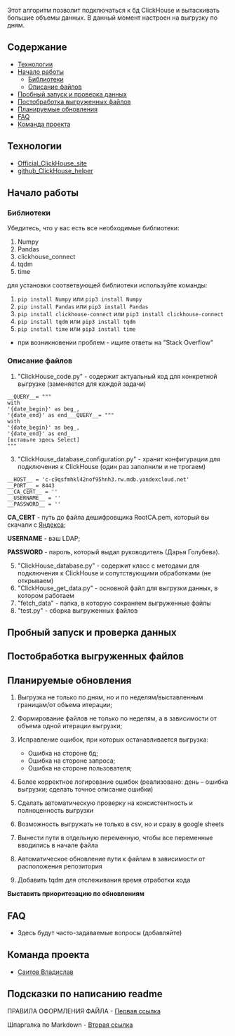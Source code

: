 
Этот алгоритм позволит подключаться к бд ClickHouse и вытаскивать большие объемы данных. В данный момент настроен на выгрузку по дням.

## Содержание
* [Технологии](#technologies)
* [Начало работы](#start_working)
  * [Библиотеки](#library)
  * [Описание файлов](#files)
* [Пробный запуск и проверка данных](#try_run)
* [Постобработка выгруженных файлов](#post_processing)
* [Планируемые обновления](#updates)
* [FAQ](#FAQ)
* [Команда проекта](#project_team)


<a name="technologies"><h2>Технологии</h2></a>
* [Official_ClickHouse_site](https://clickhouse.com/docs/en/integrations/python)
* [github_ClickHouse_helper](https://github.com/ClickHouse/clickhouse-connect)



<a name="start_working"><h2>Начало работы</h2></a>

<a name="library"><h3>Библиотеки</h3></a>

Убедитесь, что у вас есть все необходимые библиотеки:
1. Numpy
2. Pandas
3. clickhouse_connect
4. tqdm
5. time

для установки соответвующей библиотеки используйте команды:
1. ```pip install Numpy``` или ```pip3 install Numpy```
2. ```pip install Pandas``` или ```pip3 install Pandas```
3. ```pip install clickhouse-connect``` или ```pip3 install clickhouse-connect```
4. ```pip install tqdm``` или ```pip3 install tqdm```
5. ```pip install time``` или ```pip3 install time```

- при возникновении проблем - ищите ответы на "Stack Overflow"

<a name="files"><h3>Описание файлов</h3></a>
1. "ClickHouse_code.py" - содержит актуальный код для конкретной выгрузке (заменяется для каждой задачи)

```
__QUERY__= """
with
'{date_begin}' as beg_,
'{date_end}' as end___QUERY__= """
with 
'{date_begin}' as beg_,
'{date_end}' as end_
[вставьте здесь Select]
"""
```

3. "ClickHouse_database_configuration.py" - хранит конфигурации для подключения к ClickHouse (один раз заполнили и не трогаем)
```
__HOST__ = 'c-c9qsfmhkl42nof95hnh3.rw.mdb.yandexcloud.net'
__PORT__ = 8443
__CA_CERT__ = ''
__USERNAME__ = ''
__PASSWORD__ = ''
```

__CA_CERT__ - путь до файла дешифровщика RootCA.pem, который вы скачали с [Яндекса](https://yandex.cloud/ru/docs/managed-clickhouse/operations/connect/?utm_referrer=about%3Ablank);
    
__USERNAME__ - ваш LDAP;
    
__PASSWORD__ - пароль, который выдал руководитель (Дарья Голубева).
    
5. "ClickHouse_database.py" - содержит класс с методами для подключения к ClickHouse и сопутствующими обработками (не открываем)
6. "ClickHouse_get_data.py" - основной файл для выгрузки данных, в котором работаем 
7. "fetch_data" - папка, в которую сохраняем выгруженные файлы
8. "test.py" - сборка выгруженных файлов

<a name="try_run"><h2>Пробный запуск и проверка данных</h2></a>




<a name="post_processing"><h2>Постобработка выгруженных файлов</h2></a>




<a name="updates"><h2>Планируемые обновления</h2></a>

1.	Выгрузка не только по дням, но и по неделям/выставленным границам/от объема итерации;
2.	Формирование файлов не только по неделям, а в зависимости от объема одной итерации выгрузки;
3.	Исправление ошибок, при которых останавливается выгрузка:

     *	Ошибка на стороне бд;
     *	Ошибка на стороне запроса;
     *	Ошибка на стороне пользователя;

4.	Более корректное логирование ошибок (реализовано: день – ошибка выгрузки; сделать точное описание ошибки)
5.	Сделать автоматическую проверку на консистентность и полноценность выгрузки
6.	Возможность выгружать не только в csv, но и сразу в google sheets
7.	Вынести пути в отдельную переменную, чтобы все переменные вводились в начале файла
8.	Автоматическое обновление пути к файлам в зависимости от расположения репозитория
9.	Добавить tqdm для отслеживания время отработки кода

**Выставить приоритезацию по обновлениям**


<a name="FAQ"><h2>FAQ</h2></a>
* Здесь будут часто-задаваемые вопросы (добавляйте)

<a name="project_team"><h2>Команда проекта</h2></a>
* [Саитов Владислав](https://portal.vseinstrumenti.ru/profile/6fd3a804-7554-b745-9521-80d154d9b4de)

## Подсказки по написанию readme

ПРАВИЛА ОФОРМЛЕНИЯ ФАЙЛА - [Первая ссылка](https://github.com/sandino/Markdown-Cheatsheet/blob/master/README.md)

Шпаргалка по Markdown - [Вторая ссылка](https://gist.github.com/alinastorm/8a04cdbc36be9c051a66f90ae6d6df35)
